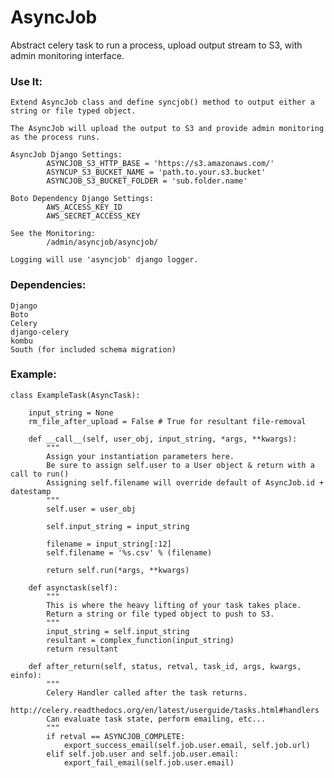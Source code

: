 # AsyncJob

Abstract celery task to run a process, upload output stream to S3, with admin monitoring interface.

### Use It:
	Extend AsyncJob class and define syncjob() method to output either a string or file typed object.

	The AsyncJob will upload the output to S3 and provide admin monitoring as the process runs.

	AsyncJob Django Settings:
            ASYNCJOB_S3_HTTP_BASE = 'https://s3.amazonaws.com/'
            ASYNCUP_S3_BUCKET_NAME = 'path.to.your.s3.bucket'
            ASYNCJOB_S3_BUCKET_FOLDER = 'sub.folder.name' 

	Boto Dependency Django Settings:
            AWS_ACCESS_KEY_ID
            AWS_SECRET_ACCESS_KEY

	See the Monitoring:
            /admin/asyncjob/asyncjob/

	Logging will use 'asyncjob' django logger.


### Dependencies:
    Django
    Boto
    Celery
    django-celery
    kombu
    South (for included schema migration)


### Example:

    class ExampleTask(AsyncTask):

        input_string = None
        rm_file_after_upload = False # True for resultant file-removal

        def __call__(self, user_obj, input_string, *args, **kwargs):
            """
            Assign your instantiation parameters here.
            Be sure to assign self.user to a User object & return with a call to run()
            Assigning self.filename will override default of AsyncJob.id + datestamp
            """
            self.user = user_obj
    
            self.input_string = input_string

            filename = input_string[:12]
            self.filename = '%s.csv' % (filename)

            return self.run(*args, **kwargs)

        def asynctask(self):
            """
            This is where the heavy lifting of your task takes place.
            Return a string or file typed object to push to S3.
            """
            input_string = self.input_string
            resultant = complex_function(input_string)
            return resultant

        def after_return(self, status, retval, task_id, args, kwargs, einfo):
            """
            Celery Handler called after the task returns.
            http://celery.readthedocs.org/en/latest/userguide/tasks.html#handlers
            Can evaluate task state, perform emailing, etc...
            """
            if retval == ASYNCJOB_COMPLETE:
                export_success_email(self.job.user.email, self.job.url)
            elif self.job.user and self.job.user.email:
                export_fail_email(self.job.user.email)


